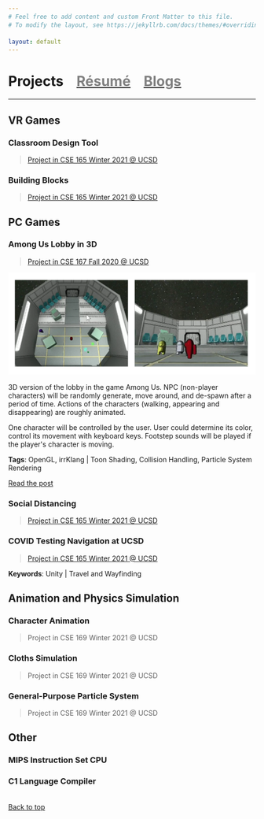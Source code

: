 ```yaml
---
# Feel free to add content and custom Front Matter to this file.
# To modify the layout, see https://jekyllrb.com/docs/themes/#overriding-theme-defaults

layout: default
---
```


# Projects   &nbsp;&nbsp; [<span style="color:gray">Résumé</span>](./resume) &nbsp;&nbsp; [<span style="color:gray">Blogs</span>](./blogs) 
---
<!-- * This will become a table of contents (this text will be scrapped).
{:toc} -->

## VR Games

### Classroom Design Tool

> [Project in CSE 165 Winter 2021 @ UCSD](http://ivl.calit2.net/wiki/index.php/Project3W21)

### Building Blocks

> [Project in CSE 165 Winter 2021 @ UCSD](http://ivl.calit2.net/wiki/index.php/Project4W21)

## PC Games

### Among Us Lobby in 3D

> [Project in CSE 167 Fall 2020 @ UCSD](http://ivl.calit2.net/wiki/index.php/Project4F20)

![Among Us Lobby in 3D](./images/among-us-lobby.png)

3D version of the lobby in the game Among Us. NPC (non-player characters) will be randomly generate, move around, and de-spawn after a period of time. Actions of the characters (walking, appearing and disappearing) are roughly animated.

One character will be controlled by the user. User could determine its color, control its movement with keyboard keys. Footstep sounds will be played if the player's character is moving.

**Tags**: OpenGL, irrKlang \| Toon Shading, Collision Handling, Particle System Rendering

 <a href="/projects/2021/03/18/among-us-lobby-3d.html">Read the post <i class="fa fa-arrow-circle-right"></i></a>



### Social Distancing

> [Project in CSE 165 Winter 2021 @ UCSD](http://ivl.calit2.net/wiki/index.php/Project1W21)

### COVID Testing Navigation at UCSD

> [Project in CSE 165 Winter 2021 @ UCSD](http://ivl.calit2.net/wiki/index.php/Project2W21)

**Keywords**: Unity \| Travel and Wayfinding

## Animation and Physics Simulation

### Character Animation

> Project in CSE 169 Winter 2021 @ UCSD

### Cloths Simulation

> Project in CSE 169 Winter 2021 @ UCSD

### General-Purpose Particle System

> Project in CSE 169 Winter 2021 @ UCSD

## Other

### MIPS Instruction Set CPU

### C1 Language Compiler


<br>
 <a href="#top"><i class="fa fa-angle-double-up fa-lg"></i> Back to top</a>


<!-- 
Text can be **bold**, _italic_, or ~~strikethrough~~.

[Link to another page](./another-page.html).

There should be whitespace between paragraphs.

There should be whitespace between paragraphs. We recommend including a README, or a file with information about your project.

# Header 1

This is a normal paragraph following a header. GitHub is a code hosting platform for version control and collaboration. It lets you and others work together on projects from anywhere.

[![Test Video](https://res.cloudinary.com/marcomontalbano/image/upload/v1615754337/video_to_markdown/images/youtube--57dJAOEsqvI-c05b58ac6eb4c4700831b2b3070cd403.jpg)](https://youtu.be/57dJAOEsqvI "Test Video")

<iframe width="420" height="315" src="http://www.youtube.com/embed/dQw4w9WgXcQ" frameborder="0" allowfullscreen></iframe>


## Header 2

> This is a blockquote following a header.
>
> When something is important enough, you do it even if the odds are not in your favor.

### Header 3

```js
// Javascript code with syntax highlighting.
var fun = function lang(l) {
  dateformat.i18n = require('./lang/' + l)
  return true;
}
```

```ruby
# Ruby code with syntax highlighting
GitHubPages::Dependencies.gems.each do |gem, version|
  s.add_dependency(gem, "= #{version}")
end
```

#### Header 4

*   This is an unordered list following a header.
*   This is an unordered list following a header.
*   This is an unordered list following a header.

##### Header 5

1.  This is an ordered list following a header.
2.  This is an ordered list following a header.
3.  This is an ordered list following a header.

###### Header 6

| head1        | head two          | three |
|:-------------|:------------------|:------|
| ok           | good swedish fish | nice  |
| out of stock | good and plenty   | nice  |
| ok           | good `oreos`      | hmm   |
| ok           | good `zoute` drop | yumm  |

### There's a horizontal rule below this.

* * *

### Here is an unordered list:

*   Item foo
*   Item bar
*   Item baz
*   Item zip

### And an ordered list:

1.  Item one
1.  Item two
1.  Item three
1.  Item four

### And a nested list:

- level 1 item
  - level 2 item
  - level 2 item
    - level 3 item
    - level 3 item
- level 1 item
  - level 2 item
  - level 2 item
  - level 2 item
- level 1 item
  - level 2 item
  - level 2 item
- level 1 item

### Small image

![Octocat](https://github.githubassets.com/images/icons/emoji/octocat.png)

### Large image

![Branching](https://guides.github.com/activities/hello-world/branching.png)


### Definition lists can be used with HTML syntax.

<dl>
<dt>Name</dt>
<dd>Godzilla</dd>
<dt>Born</dt>
<dd>1952</dd>
<dt>Birthplace</dt>
<dd>Japan</dd>
<dt>Color</dt>
<dd>Green</dd>
</dl>

```
Long, single-line code blocks should not wrap. They should horizontally scroll if they are too long. This line should be long enough to demonstrate this.
```

```
The final element.
``` -->
